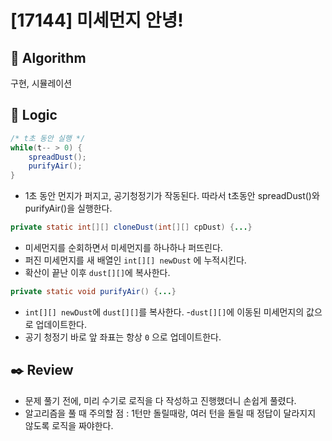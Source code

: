 # [17144] 미세먼지 안녕!

## :pushpin: **Algorithm**

구현, 시뮬레이션

## :round_pushpin: **Logic**

```java
/* t초 동안 실행 */
while(t-- > 0) {
    spreadDust();
    purifyAir();
}
```

- 1초 동안 먼지가 퍼지고, 공기청정기가 작동된다. 따라서 t초동안 spreadDust()와 purifyAir()을 실행한다.

```java
private static int[][] cloneDust(int[][] cpDust) {...}
```

- 미세먼지를 순회하면서 미세먼지를 하나하나 퍼뜨린다.
- 퍼진 미세먼지를 새 배열인 `int[][] newDust` 에 누적시킨다.
- 확산이 끝난 이후 `dust[][]`에 복사한다.

```java
private static void purifyAir() {...}
```

- `int[][] newDust`에 `dust[][]`를 복사한다. -`dust[][]`에 이동된 미세먼지의 값으로 업데이트한다.
- 공기 청정기 바로 앞 좌표는 항상 `0` 으로 업데이트한다.

## :black_nib: **Review**

- 문제 풀기 전에, 미리 수기로 로직을 다 작성하고 진행했더니 손쉽게 풀렸다.
- 알고리즘을 풀 때 주의할 점 : 1턴만 돌릴때랑, 여러 턴을 돌릴 때 정답이 달라지지 않도록 로직을 짜야한다.
